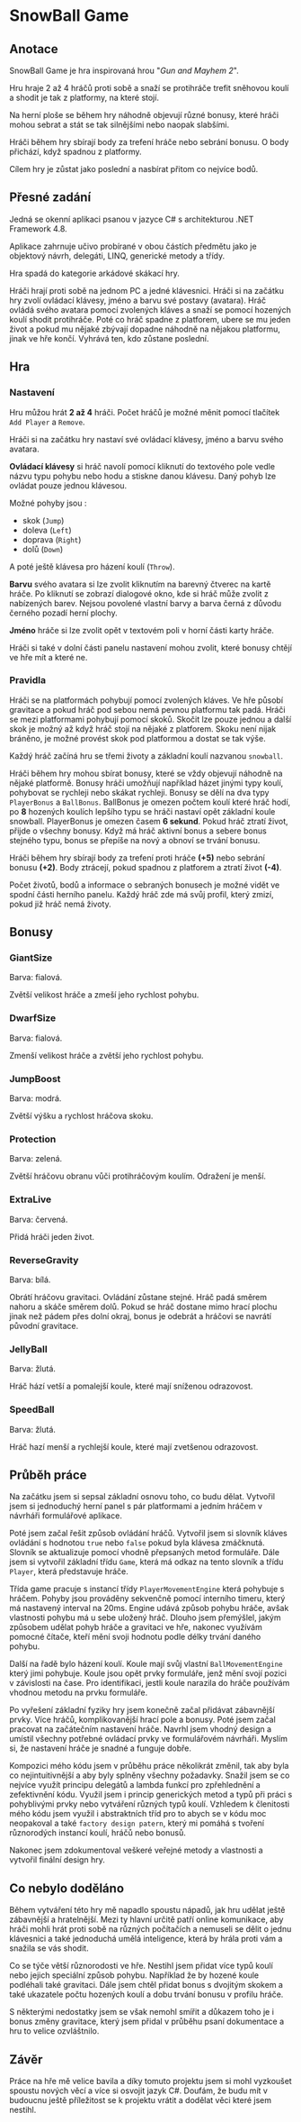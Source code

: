 # SnowBall Game

## Anotace
SnowBall Game je hra inspirovaná hrou "*Gun and Mayhem 2*".

Hru hraje 2 až 4 hráčů proti sobě a snaží se protihráče trefit sněhovou koulí a shodit je tak z platformy, na které stojí.

Na herní ploše se během hry náhodně objevují různé bonusy, které hráči mohou sebrat a stát se tak silnějšími nebo naopak slabšími.

Hráči během hry sbírají body za trefení hráče nebo sebrání bonusu. O body přichází, když spadnou z platformy.

Cílem hry je zůstat jako poslední a nasbírat přitom co nejvíce bodů.

## Přesné zadání
Jedná se okenní aplikaci psanou v jazyce C# s architekturou .NET Framework 4.8.

Aplikace zahrnuje učivo probírané v obou částích předmětu jako je objektový návrh, delegáti, LINQ, generické metody a třídy.

Hra spadá do kategorie arkádové skákací hry.

Hráči hrají proti sobě na jednom PC a jedné klávesnici. Hráči si na začátku hry zvolí ovládací klávesy, jméno a barvu své postavy (avatara). Hráč ovládá svého avatara pomocí zvolených kláves a snaží se pomocí hozených koulí shodit protihráče. Poté co hráč spadne z platforem, ubere se mu jeden život a pokud mu nějaké zbývají dopadne náhodně na nějakou platformu, jinak ve hře končí. Vyhrává ten, kdo zůstane poslední.

## Hra
### Nastavení
Hru můžou hrát **2 až 4** hráči. Počet hráčů je možné měnit pomocí tlačítek `Add Player` a `Remove`.

Hráči si na začátku hry nastaví své ovládací klávesy, jméno a barvu svého avatara.

**Ovládací klávesy** si hráč navolí pomocí kliknutí do textového pole vedle názvu typu pohybu nebo hodu a stiskne danou klávesu. Daný pohyb lze ovládat pouze jednou klávesou. 

Možné pohyby jsou :
- skok (`Jump`) 
- doleva (`Left`)
- doprava (`Right`)
- dolů (`Down`) 

A poté ještě klávesa pro házení koulí (`Throw`). 

**Barvu** svého avatara si lze zvolit kliknutím na barevný čtverec na kartě hráče. Po kliknutí se zobrazí dialogové okno, kde si hráč může zvolit z nabízených barev. Nejsou povolené vlastní barvy a barva černá z důvodu černého pozadí herní plochy.

**Jméno** hráče si lze zvolit opět v textovém poli v horní části karty hráče.

Hráči si také v dolní části panelu nastavení mohou zvolit, které bonusy chtějí ve hře mít a které ne.

### Pravidla
Hráči se na platformách pohybují pomocí zvolených kláves. Ve hře působí gravitace a pokud hráč pod sebou nemá pevnou platformu tak padá. Hráči se mezi platformami pohybují pomocí skoků. Skočit lze pouze jednou a další skok je možný až když hráč stojí na nějaké z platforem. Skoku není nijak bráněno, je možné provést skok pod platformou a dostat se tak výše.

Každý hráč začíná hru se třemi životy a základní koulí nazvanou `snowball`.

Hráči během hry mohou sbírat bonusy, které se vždy objevují náhodně na nějaké platformě. Bonusy hráči umožňují například házet jinými typy koulí, pohybovat se rychleji nebo skákat rychleji. Bonusy se dělí na dva typy `PlayerBonus` a `BallBonus`. BallBonus je omezen počtem koulí které hráč hodí, po **8** hozených koulích lepšího typu se hráči nastaví opět základní koule snowball. PlayerBonus je omezen časem **6 sekund**. Pokud hráč ztratí život, přijde o všechny bonusy. Když má hráč aktivní bonus a sebere bonus stejného typu, bonus se přepíše na nový a obnoví se trvání bonusu.

Hráči během hry sbírají body za trefení proti hráče **(+5)** nebo sebrání bonusu **(+2)**. Body ztrácejí, pokud spadnou z platforem a ztratí život **(-4)**. 

Počet životů, bodů a informace o sebraných bonusech je možné vidět ve spodní části herního panelu. Každý hráč zde má svůj profil, který zmizí, pokud již hráč nemá životy.

## Bonusy
### GiantSize
Barva: fialová.

Zvětší velikost hráče a zmeší jeho rychlost pohybu.

### DwarfSize
Barva: fialová.

Zmenší velikost hráče a zvětší jeho rychlost pohybu.

### JumpBoost
Barva: modrá.

Zvětší výšku a rychlost hráčova skoku.

### Protection
Barva: zelená.

Zvětší hráčovu obranu vůči protihráčovým koulím. Odražení je menší.

### ExtraLive
Barva: červená.

Přidá hráči jeden život.

### ReverseGravity
Barva: bílá.

Obrátí hráčovu gravitaci. Ovládání zůstane stejné. Hráč padá směrem nahoru a skáče směrem dolů. Pokud se hráč dostane mimo hrací plochu jinak než pádem přes dolní okraj, bonus je odebrát a hráčovi se navrátí původní gravitace.

### JellyBall
Barva: žlutá.

Hráč hází vetší a pomalejší koule, které mají sníženou odrazovost.

### SpeedBall
Barva: žlutá.

Hráč hazí menší a rychlejší koule, které mají zvetšenou odrazovost.

## Průběh práce
Na začátku jsem si sepsal základní osnovu toho, co budu dělat. Vytvořil jsem si jednoduchý herní panel s pár platformami a jedním hráčem v návrháři formulářové aplikace.
 
Poté jsem začal řešit způsob ovládání hráčů. Vytvořil jsem si slovník kláves ovládání s hodnotou `true` nebo `false` pokud byla klávesa zmáčknutá. Slovník se aktualizuje pomocí vhodně přepsaných metod formuláře. Dále jsem si vytvořil základní třídu `Game`, která má odkaz na tento slovník a třídu `Player`, která představuje hráče. 

Třída game pracuje s instancí třídy `PlayerMovementEngine` která pohybuje s hráčem. Pohyby jsou prováděny sekvenčně pomocí interního timeru, který má nastavený interval na 20ms. Engine udává způsob pohybu hráče, avšak vlastnosti pohybu má u sebe uložený hráč. Dlouho jsem přemýšlel, jakým způsobem udělat pohyb hráče a gravitaci ve hře, nakonec využívám pomocné čítače, kteří mění svoji hodnotu podle délky trvání daného pohybu.

Další na řadě bylo házení koulí. Koule mají svůj vlastní `BallMovementEngine` který jimi pohybuje. Koule jsou opět prvky formuláře, jenž mění svojí pozici v závislosti na čase. Pro identifikaci, jestli koule narazila do hráče používám vhodnou metodu na prvku formuláře.

Po vyřešení základní fyziky hry jsem konečně začal přidávat zábavnější prvky. Více hráčů, komplikovanější hrací pole a bonusy. Poté jsem začal pracovat na začátečním nastavení hráče. Navrhl jsem vhodný design a umístil všechny potřebné ovládací prvky ve formulářovém návrháři. Myslím si, že nastavení hráče je snadné a funguje dobře.

Kompozici mého kódu jsem v průběhu práce několikrát změnil, tak aby byla co nejintuitivnější a aby byly splněny všechny požadavky. Snažil jsem se co nejvíce využít principu delegátů a lambda funkcí pro zpřehlednění a zefektivnění kódu. Využil jsem i princip generických metod a typů při práci s pohyblivými prvky nebo vytváření různých typů koulí. Vzhledem k členitosti mého kódu jsem využil i abstraktních tříd pro to abych se v kódu moc neopakoval a také `factory design patern`, který mi pomáhá s tvoření různorodých instancí koulí, hráčů nebo bonusů.

Nakonec jsem zdokumentoval veškeré veřejné metody a vlastnosti a vytvořil finální design hry.

## Co nebylo doděláno
Během vytváření této hry mě napadlo spoustu nápadů, jak hru udělat ještě zábavnější a hratelnější. Mezi ty hlavní určitě patří online komunikace, aby hráči mohli hrát proti sobě na různých počítačích a nemuseli se dělit o jednu klávesnici a také jednoduchá umělá inteligence, která by hrála proti vám a snažila se vás shodit.

Co se týče větší různorodosti ve hře. Nestihl jsem přidat více typů koulí nebo jejich speciální způsob pohybu. Například že by hozené koule podléhali také gravitaci. Dále jsem chtěl přidat bonus s dvojitým skokem a také ukazatele počtu hozených koulí a dobu trvání bonusu v profilu hráče. 

S některými nedostatky jsem se však nemohl smířit a důkazem toho je i bonus změny gravitace, který jsem přidal v průběhu psaní dokumentace a hru to velice ozvláštnilo.

## Závěr
Práce na hře mě velice bavila a díky tomuto projektu jsem si mohl vyzkoušet spoustu nových věcí a více si osvojit jazyk C#.  Doufám, že budu mít v budoucnu ještě příležitost se k projektu vrátit a dodělat věci které jsem nestihl.

